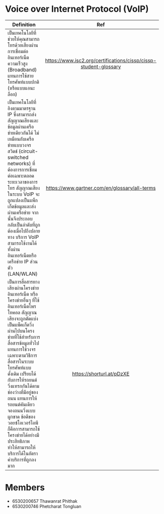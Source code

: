 # Voice over Internet Protocol (VoIP)
| Definition    | Ref   |
|-----|:-----:|       
|เป็นเทคโนโลยีที่ช่วยให้คุณสามารถโทรด้วยเสียงผ่านการเชื่อมต่ออินเทอร์เน็ตความเร็วสูง (Broadband) แทนการใช้สายโทรศัพท์แบบปกติ (หรือแบบแอนะล็อก) | https://www.isc2.org/certifications/cissp/cissp-student-glossary|
|เป็นเทคโนโลยีที่อิงตามมาตรฐาน IP ซึ่งสามารถส่งสัญญาณเสียงและข้อมูลผ่านเครือข่ายเดียวกันได้ ไม่เหมือนกับเครือข่ายแบบวงจรสวิตช์ (circuit-switched networks) ที่ต้องการการเชื่อมต่อเฉพาะตลอดระยะเวลาของการโทร สัญญาณเสียงในระบบ VoIP จะถูกแปลงเป็นแพ็กเก็ตข้อมูลและส่งผ่านเครือข่าย จากนั้นจึงประกอบกลับเป็นลำดับที่ถูกต้องเมื่อไปถึงปลายทาง บริการ VoIP สามารถใช้งานได้ทั้งผ่านอินเทอร์เน็ตหรือเครือข่าย IP ส่วนตัว (LAN/WLAN) | https://www.gartner.com/en/glossary/all-terms|
|เป็นการสื่อสารทางเสียงผ่านโครงข่ายอินเทอร์เน็ต หรือโครงข่ายอื่นๆ ที่ใช้อินเทอร์เน็ตโพรโทคอล สัญญาณเสียงจะถูกตัดแบ่งเป็นแพ็คเก็ตวิ่งผ่านไปบนโครงข่ายที่ใช้สำหรับการสื่อสารข้อมูลทั่วไป แทนการใช้วงจรเฉพาะตามวิธีการสื่อสารในระบบโทรศัพท์แบบดั้งเดิม เปรียบได้กับการให้รถยนต์วิ่งแทรกกันได้ตามช่องว่างที่มีอยู่ของถนน แทนการให้รถยนต์คันเดียวจองถนนวิ่งแบบผูกขาด ข้อดีของวอยซ์โอเวอร์ไอพีก็คือการสามารถใช้โครงข่ายได้อย่างมีประสิทธิภาพ ทำให้สามารถให้บริการได้ในอัตราค่าบริการที่ถูกลงมาก|https://shorturl.at/pDzXE |
# Members
- 6530200657 Thawanrat Phithak
- 6530200746 Phetcharat Tongluan



